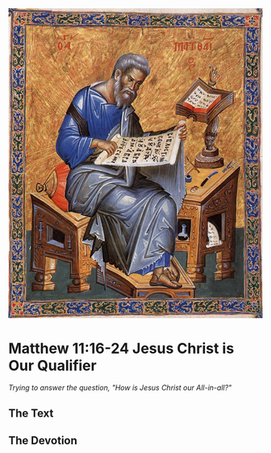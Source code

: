 <img class="intro-right" src="../images/art-matthew.jpg">

# Matthew 11:16-24 Jesus Christ is Our Qualifier

*Trying to answer the question, "How is Jesus Christ our All-in-all?"*

## The Text

## The Devotion